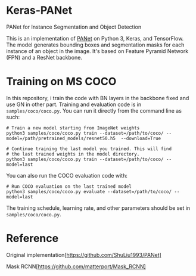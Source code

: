 # Keras-PANet
PANet for Instance Segmentation and Object Detection 

This is an implementation of [PANet](https://arxiv.org/abs/1803.01534) on Python 3, Keras, and TensorFlow. The model generates bounding boxes and segmentation masks for each instance of an object in the image. It's based on Feature Pyramid Network (FPN) and a ResNet backbone.

# Training on MS COCO
In this repository, i train the code with BN layers in the backbone fixed and use GN in other part. Training and evaluation code is in `samples/coco/coco.py`. You can run it directly from the command line as such:
```
# Train a new model starting from ImageNet weights
python3 samples/coco/coco.py train --dataset=/path/to/coco/ --model=/path/pretrained_models/resnet50.h5  --download=True

# Continue training the last model you trained. This will find
# the last trained weights in the model directory.
python3 samples/coco/coco.py train --dataset=/path/to/coco/ --model=last
```
You can also run the COCO evaluation code with:
```
# Run COCO evaluation on the last trained model
python3 samples/coco/coco.py evaluate --dataset=/path/to/coco/ --model=last
```
The training schedule, learning rate, and other parameters should be set in `samples/coco/coco.py`.

# Reference
Original implementation[https://github.com/ShuLiu1993/PANet]

Mask RCNN[https://github.com/matterport/Mask_RCNN]
